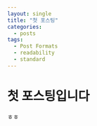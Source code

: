 ```yaml
---
layout: single
title: "첫 포스팅"
categories:
  - posts
tags:
  - Post Formats
  - readability
  - standard
---
```


# 첫 포스팅입니다

ㅎㅎ
